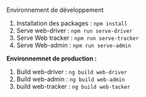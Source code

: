 Environnement de développement

1.  Installation des packages : `npm install`
2.  Serve web-driver : `npm run serve-driver`
3.  Serve Web tracker : `npm run serve-tracker`
4.  Serve Web-admin : `npm run serve-admin`

**Environnemnet de production :**

1.  Build web-driver : `ng build web-driver`
2.  Build web-admin : `ng build web-admin`
3.  build web-tracker : `ng build web-tacker`
